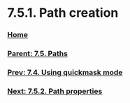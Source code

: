 # 7.5.1. Path creation

### [Home](./00-home.md)
### [Parent: 7.5. Paths](./07-05-00-paths.md)
### [Prev: 7.4. Using quickmask mode](./07-04-using-quickmask-mode.md)
### [Next: 7.5.2. Path properties](./07-05-02-path-properties.md)
